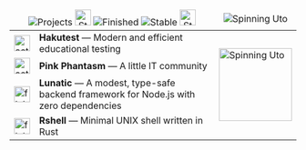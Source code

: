 <table>
  <thead>
    <tr>
      <td align="center" colspan="2">
        <img alt="Projects" src="https://img.shields.io/badge/projects-173656?style=for-the-badge">
        <img alt="Status explanation begin" height="28" role="presentation" src="https://github.com/user-attachments/assets/b72ab822-fe5e-4928-a9c5-f2b6d10a60ee">
        <img alt="Finished" src="https://img.shields.io/badge/finished-173656?style=for-the-badge&logo=data:image/svg+xml;base64,PHN2ZyB4bWxucz0iaHR0cDovL3d3dy53My5vcmcvMjAwMC9zdmciIHdpZHRoPSIxZW0iIGhlaWdodD0iMWVtIiB2aWV3Qm94PSIwIDAgMjQgMjQiPjxnIGZpbGw9Im5vbmUiIHN0cm9rZT0iI2YxZjJmMyIgc3Ryb2tlLWxpbmVjYXA9InJvdW5kIiBzdHJva2UtbGluZWpvaW49InJvdW5kIiBzdHJva2Utd2lkdGg9IjIiPjxjaXJjbGUgY3g9IjEyIiBjeT0iMTIiIHI9IjEwIi8+PHBhdGggZD0ibTkgMTJsMiAybDQtNCIvPjwvZz48L3N2Zz4=">
        <img alt="Stable" src="https://img.shields.io/badge/active-173656?style=for-the-badge&logo=data:image/svg+xml;base64,PHN2ZyB4bWxucz0iaHR0cDovL3d3dy53My5vcmcvMjAwMC9zdmciIHdpZHRoPSIxZW0iIGhlaWdodD0iMWVtIiB2aWV3Qm94PSIwIDAgMjQgMjQiPjxnIGZpbGw9Im5vbmUiIHN0cm9rZT0iI2YxZjJmMyIgc3Ryb2tlLWxpbmVjYXA9InJvdW5kIiBzdHJva2UtbGluZWpvaW49InJvdW5kIiBzdHJva2Utd2lkdGg9IjIiPjxjaXJjbGUgY3g9IjEyIiBjeT0iMTIiIHI9IjEwIi8+PGNpcmNsZSBjeD0iMTIiIGN5PSIxMiIgcj0iMSIvPjwvZz48L3N2Zz4=">
        <img alt="Status explanation end" height="28" src="https://github.com/user-attachments/assets/c2bb5f95-b707-44a9-82d6-21d6b31a0848">
      </td>
      <td align="center"><img alt="Spinning Uto" src="https://img.shields.io/badge/spinning_uto-173656?style=for-the-badge"></td>
    </tr>
  </thead>
  <tbody>
    <tr>
      <td><img alt="active" width="28" src="https://github.com/user-attachments/assets/1106085f-6dd2-46bc-81ac-8d33e4f8e6ef"></td>
      <td><b>Hakutest</b> &mdash; Modern and efficient educational testing</td>
      <td rowspan="4">
        <img alt="Spinning Uto" width="128" src="https://github.com/user-attachments/assets/5c4d7878-6984-4f3e-b4e1-4f5a5c227dd4">
      </td>
    </tr>
    <tr>
      <td><img alt="active" width="28" src="https://github.com/user-attachments/assets/1106085f-6dd2-46bc-81ac-8d33e4f8e6ef"></td>
      <td><b>Pink Phantasm</b> &mdash; A little IT community</td>
    </tr>
    <tr>
      <td><img alt="finished" width="28" src="https://github.com/user-attachments/assets/a3ee8ee8-a923-4078-9d33-c935a2c86b07"></td>
      <td><b>Lunatic</b> &mdash; A modest, type-safe backend framework for Node.js with zero dependencies</td>
    </tr>
    <tr>
      <td><img alt="finished" width="28" src="https://github.com/user-attachments/assets/a3ee8ee8-a923-4078-9d33-c935a2c86b07"></td>
      <td><b>Rshell</b> &mdash; Minimal UNIX shell written in Rust</td>
    </tr>
  </tbody>
</table>
